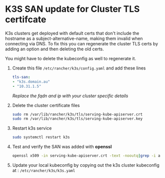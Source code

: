 # K3S SAN update for Cluster TLS certifcate

K3s clusters get deployed with default certs that don't include the hostname as a subject-alternative-name, making them invalid when connecting via DNS. To fix this you can regenerate the cluster TLS certs by adding an option and then deleting the old certs. 

You might have to delete the kubeconfig as well to regenerate it.

1. Create this file `/etc/rancher/k3s/config.yaml` and add these lines
   ```yaml
   tls-san:
   - "k3s.domain.au"
   - "10.31.1.5"
   ```
   _Replace the fqdn and ip with your cluster specific details_

2. Delete the cluster certificate files
   ```bash
   sudo rm /var/lib/rancher/k3s/tls/serving-kube-apiserver.crt
   sudo rm /var/lib/rancher/k3s/tls/serving-kube-apiserver.key
   ```

3. Restart k3s service
   ```bash
   sudo systemctl restart k3s
   ```

4. Test and verify the SAN was added with **openssl**
   ```bash
   openssl x509 -in serving-kube-apiserver.crt -text -nooutq|grep -i altern -A1
   ```

5. Update your local kubeconfig by copying out the k3s cluster kubeconfig at :
   `/etc/rancher/k3s/k3s.yaml`
   

